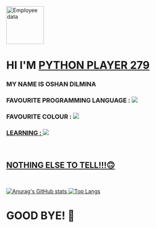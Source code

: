 
<img src="https://cdn.discordapp.com/attachments/1009444131145256970/1046759699854397490/status.png" alt="Employee data" width="100" height="100" >
<H1>HI I'M <a href="https://github.com/PYTHON-PLAYER279">PYTHON PLAYER 279<a></H1>

  <H3  > MY NAME IS OSHAN DILMINA</H3>
  <H3  > FAVOURITE PROGRAMMING LANGUAGE : <a href="https://python.org"><img src="https://img.shields.io/badge/🐍-Python-brightgreen"/></a></H3>
  <H3  > FAVOURITE COLOUR : <a href="https://en.wikipedia.org/wiki/Blue"><img src="https://img.shields.io/badge/🔵-BLUE-blue"/></H3>
  <H3  > LEARNING : <img src="https://img.shields.io/badge/🌐-WebDevelopment-yellowgreen"/></H3>

  <br>
  
  <H2  > NOTHING ELSE TO TELL!!!🙃</H2>
  
  <br>
  
  ![Anurag's GitHub stats](https://github-readme-stats.vercel.app/api?username=PYTHON-PLAYER279&show_icons=true&theme=transparent)
  [![Top Langs](https://github-readme-stats.vercel.app/api/top-langs/?username=PYTHON-PLAYER279&layout=compact)](https://github.com/anuraghazra/github-readme-stats)
  
  
  
  <H1>GOOD BYE! 👋</H1>
